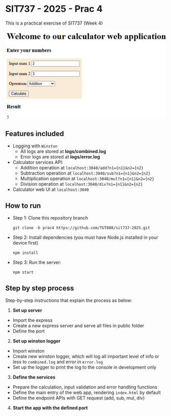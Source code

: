 # SIT737 - 2025 - Prac 4

This is a practical exercise of SIT737 (Week 4)

![image.png](image.png)

## Features included
- Logging with `Winston`
  - All logs are stored at **logs/combined.log**
  - Error logs are stored at **logs/error.log**
- Calculator services API:
  - Addition operation at `localhost:3040/add?n1={n1}&n2={n2}`
  - Subtraction operation at `localhost:3040/sub?n1={n1}&n2={n2}`
  - Multiplication operation at `localhost:3040/mul?n1={n1}&n2={n2}`
  - Division operation at `localhost:3040/div?n1={n1}&n2={n2}`
- Calculator web UI at `localhost:3040`

## How to run
- Step 1: Clone this repository branch
  ```
  git clone -b prac4 https://github.com/TUT888/sit737-2025.git
  ```
- Step 2: Install dependencies (you must have Node.js installed in your device first)
  ```
  npm install
  ```
- Step 3: Run the server:
  ```
  npm start
  ```

## Step by step process
Step-by-step instructions that explain the process as below:
1. **Set up server**
  - Import the express
  - Create a new express server and serve all files in public folder
  - Define the port
2. **Set up winston logger**
  - Import winston
  - Create new winston logger, which will log all important level of info or less to `combined.log` and error in `error.log`
  - Set up the logger to print the log to the console in development only
3. **Define the services**
  - Prepare the calculation, input validation and error handling functions
  - Define the main entry of the web app, rendering `index.html` by default
  - Define the endpoint APIs with GET request (add, sub, mul, div)
4. **Start the app with the defined port**